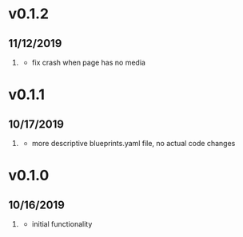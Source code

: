 # v0.1.2
##  11/12/2019

1. [](#new)
    * fix crash when page has no media
    
    
# v0.1.1
##  10/17/2019

1. [](#new)
    * more descriptive blueprints.yaml file, no actual code changes

# v0.1.0
##  10/16/2019

1. [](#new)
    * initial functionality
